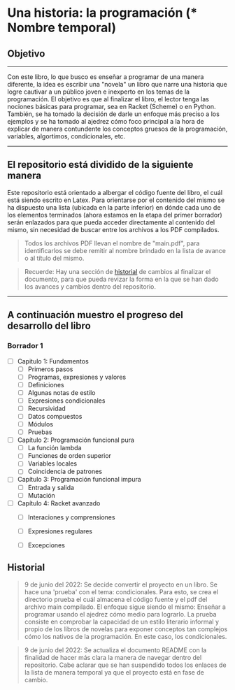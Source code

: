 # Una historia: la programación (* Nombre temporal)


## Objetivo

---

Con este libro, lo que busco es enseñar a programar de una manera diferente, la idea es escribir una "novela" un libro que narre una historia que logre cautivar a un público joven e inexperto en los temas de la programación. El objetivo es que al finalizar el libro, el lector tenga las nociones básicas para programar, sea en Racket (Scheme) o en Python. También, se ha tomado la decisión de darle un enfoque más preciso a los ejemplos y se ha tomado al ajedrez cómo foco principal a la hora de explicar de manera contundente los conceptos gruesos de la programación, variables, algortimos, condicionales, etc. 

---

## El repositorio está dividido de la siguiente manera

Este repositorio está orientado a albergar el código fuente del libro, el cuál está siendo escrito en Latex. Para orientarse por el contenido del mismo se ha dispuesto una lista (ubicada en la parte inferior) en dónde cada uno de los elementos terminados (ahora estamos en la etapa del primer borrador) serán enlazados para que pueda acceder directamente al contenido del mismo, sin necesidad de buscar entre los archivos a los PDF compilados. 

> Todos los archivos PDF llevan el nombre de "main.pdf", para identificarlos se debe remitir al nombre brindado en la lista de avance o al título del mismo.

> Recuerde: Hay una sección de [historial][] de cambios al finalizar el documento, para que pueda revizar la forma en la que se han dado los avances y cambios dentro del repositorio. 
---

## A continuación muestro el progreso del desarrollo del libro

### Borrador 1

* [ ] Capitulo 1: Fundamentos
    * [ ] Primeros pasos
    * [ ] Programas, expresiones y valores
    * [ ] Definiciones
    * [ ] Algunas notas de estilo
    * [ ] Expresiones condicionales
    * [ ] Recursividad
    * [ ] Datos compuestos
    * [ ] Módulos
    * [ ] Pruebas
* [ ] Capítulo 2: Programación funcional pura
    * [ ] La función lambda
    * [ ] Funciones de orden superior
    * [ ] Variables locales
    * [ ] Coincidencia de patrones
* [ ] Capítulo 3: Programación funcional impura
    * [ ] Entrada y salida
    * [ ] Mutación
* [ ] Capítulo 4: Racket avanzado
    * [ ] Interaciones y comprensiones
    * [ ] Expresiones regulares
    * [ ] Excepciones


## Historial

> 9 de junio del 2022: Se decide convertir el proyecto en un libro. Se hace una 'prueba' con el tema: condicionales. Para esto, se crea el directorio prueba el cuál almacena el código fuente y el pdf del archivo main compilado. El enfoque sigue siendo el mismo: Enseñar a programar usando el ajedrez cómo medio para lograrlo. La prueba consiste en comprobar la capacidad de un estilo literario informal y propio de los libros de novelas para exponer conceptos tan complejos cómo los nativos de la programación. En este caso, los condicionales. 

> 9 de junio del 2022: Se actualiza el documento README con la finalidad de hacer más clara la manera de navegar dentro del repositorio. Cabe aclarar que se han suspendido todos los enlaces de la lista de manera temporal ya que el proyecto está en fase de cambio.

<!-- enlaces -->

[historial]: https://github.com/porgetit/aplicativo-python-chess#historial